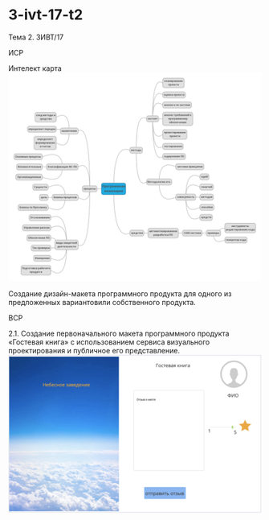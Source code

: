 # 3-ivt-17-t2
Тема 2. 3ИВТ/17

ИСР

Интелект карта
![r](https://raw.githubusercontent.com/ctel-prj-mng/3-ivt-17-t2-strijovegor/master/e6d9b7f036b511ea8c4ccd6794ac1cfa.map.png "r")

Создание дизайн-макета программного продукта для одного из предложенных вариантовили собственного продукта.




ВСР

2.1. Создание первоначального макета программного продукта «Гостевая книга» с использованием сервиса визуального проектирования и публичное его представление.
![lol](https://raw.githubusercontent.com/ctel-prj-mng/3-ivt-17-t2-strijovegor/master/IMG/%D0%A1%D0%BD%D0%B8%D0%BC%D0%BE%D0%BA%20%D1%8D%D0%BA%D1%80%D0%B0%D0%BD%D0%B0%202020-01-14%20%D0%B2%2013.49.47.png "lol")
